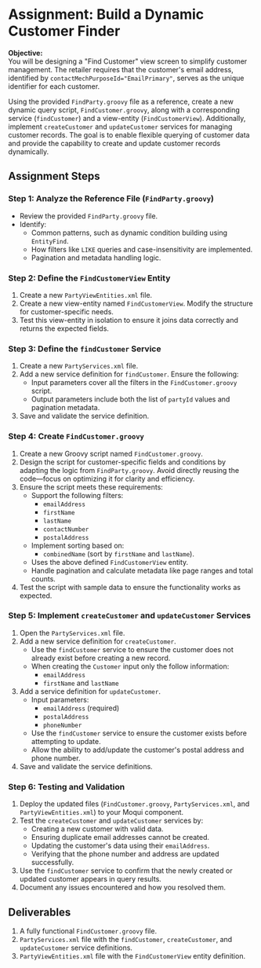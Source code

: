 # Assignment: Build a Dynamic Customer Finder

**Objective:**  
You will be designing a "Find Customer" view screen to simplify customer management. The retailer requires that the customer's email address, identified by `contactMechPurposeId="EmailPrimary"`, serves as the unique identifier for each customer.

Using the provided `FindParty.groovy` file as a reference, create a new dynamic query script, `FindCustomer.groovy`, along with a corresponding service (`findCustomer`) and a view-entity (`FindCustomerView`). Additionally, implement `createCustomer` and `updateCustomer` services for managing customer records. The goal is to enable flexible querying of customer data and provide the capability to create and update customer records dynamically.

## Assignment Steps

### Step 1: Analyze the Reference File (`FindParty.groovy`)
- Review the provided `FindParty.groovy` file.
- Identify:
  - Common patterns, such as dynamic condition building using `EntityFind`.
  - How filters like `LIKE` queries and case-insensitivity are implemented.
  - Pagination and metadata handling logic.

### Step 2: Define the `FindCustomerView` Entity
1. Create a new `PartyViewEntities.xml` file.
2. Create a new view-entity named `FindCustomerView`. Modify the structure for customer-specific needs.
3. Test this view-entity in isolation to ensure it joins data correctly and returns the expected fields.

### Step 3: Define the `findCustomer` Service
1. Create a new `PartyServices.xml` file.
2. Add a new service definition for `findCustomer`. Ensure the following:
   - Input parameters cover all the filters in the `FindCustomer.groovy` script.
   - Output parameters include both the list of `partyId` values and pagination metadata.
3. Save and validate the service definition.

### Step 4: Create `FindCustomer.groovy`
1. Create a new Groovy script named `FindCustomer.groovy`.
2. Design the script for customer-specific fields and conditions by adapting the logic from `FindParty.groovy`. Avoid directly reusing the code—focus on optimizing it for clarity and efficiency.
3. Ensure the script meets these requirements:
   - Support the following filters:
     - `emailAddress`
     - `firstName`
     - `lastName`
     - `contactNumber`
     - `postalAddress`
   - Implement sorting based on:
     - `combinedName` (sort by `firstName` and `lastName`).
   - Uses the above defined `FindCustomerView` entity.
   - Handle pagination and calculate metadata like page ranges and total counts.
4. Test the script with sample data to ensure the functionality works as expected.

### Step 5: Implement `createCustomer` and `updateCustomer` Services
1. Open the `PartyServices.xml` file.
2. Add a new service definition for `createCustomer`. 
   - Use the `findCustomer` service to ensure the customer does not already exist before creating a new record.
   - When creating the `Customer` input only the follow information:
      - `emailAddress`
      - `firstName` and `lastName`
3. Add a service definition for `updateCustomer`. 
   - Input parameters:
      - `emailAddress` (required)
      - `postalAddress`
      - `phoneNumber`
   - Use the `findCustomer` service to ensure the customer exists before attempting to update.
   - Allow the ability to add/update the customer's postal address and phone number.
4. Save and validate the service definitions.

### Step 6: Testing and Validation
1. Deploy the updated files (`FindCustomer.groovy`, `PartyServices.xml`, and `PartyViewEntities.xml`) to your Moqui component.
2. Test the `createCustomer` and `updateCustomer` services by:
   - Creating a new customer with valid data.
   - Ensuring duplicate email addresses cannot be created.
   - Updating the customer's data using their `emailAddress`.
   - Verifying that the phone number and address are updated successfully.
3. Use the `findCustomer` service to confirm that the newly created or updated customer appears in query results.
4. Document any issues encountered and how you resolved them.

## Deliverables
1. A fully functional `FindCustomer.groovy` file.
2. `PartyServices.xml` file with the `findCustomer`, `createCustomer`, and `updateCustomer` service definitions.
3. `PartyViewEntities.xml` file with the `FindCustomerView` entity definition.